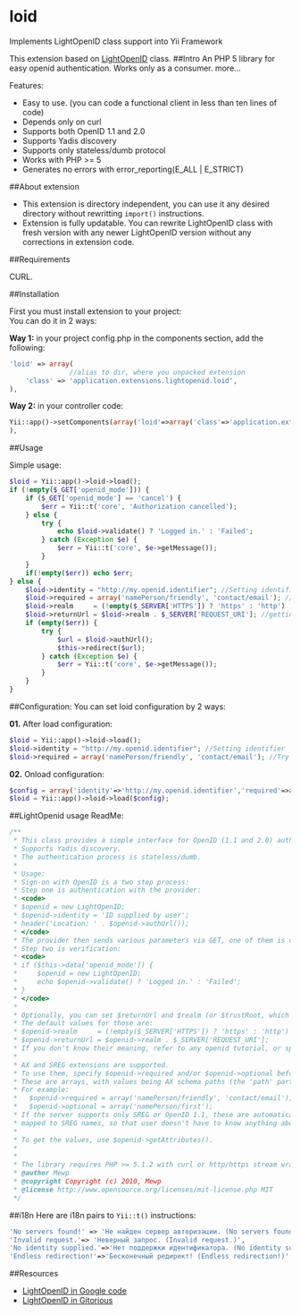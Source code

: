 loid
====

Implements LightOpenID class support into Yii Framework

This extension based on [LightOpenID](http://gitorious.org/lightopenid "LightOpenID") class.
##Intro
An PHP 5 library for easy openid authentication. Works only as a consumer. more…

Features:

* Easy to use. (you can code a functional client in less than ten lines of code)
* Depends only on curl
* Supports both OpenID 1.1 and 2.0
* Supports Yadis discovery
* Supports only stateless/dumb protocol
* Works with PHP >= 5
* Generates no errors with error_reporting(E_ALL | E_STRICT) 

##About extension
* This extension is directory independent, you can use it any desired directory without rewritting `import()` instructions.
* Extension is fully updatable. You can rewrite LightOpenID class with fresh version with any newer LightOpenID version without any corrections in extension code.


##Requirements

CURL.

##Installation

First you must install extension to your project:  
You can do it in 2 ways:

**Way 1:** in your project config.php in the components section, add the following:
~~~php
'loid' => array(
               //alias to dir, where you unpacked extension
    'class' => 'application.extensions.lightopenid.loid',
),
~~~

**Way 2:** in your controller code:
~~~php
Yii::app()->setComponents(array('loid'=>array('class'=>'application.extensions.lightopenid.loid')));
),
~~~

##Usage

Simple usage:
~~~php
$loid = Yii::app()->loid->load();
if (!empty($_GET['openid_mode'])) {
    if ($_GET['openid_mode'] == 'cancel') {
        $err = Yii::t('core', 'Authorization cancelled');
    } else {
        try {
            echo $loid->validate() ? 'Logged in.' : 'Failed';
        } catch (Exception $e) {
            $err = Yii::t('core', $e->getMessage());
        }
    }
    if(!empty($err)) echo $err;
} else {
    $loid->identity = "http://my.openid.identifier"; //Setting identifier
    $loid->required = array('namePerson/friendly', 'contact/email'); //Try to get info from openid provider
    $loid->realm     = (!empty($_SERVER['HTTPS']) ? 'https' : 'http') . '://' . $_SERVER['HTTP_HOST']; 
    $loid->returnUrl = $loid->realm . $_SERVER['REQUEST_URI']; //getting return URL
    if (empty($err)) {
        try {
            $url = $loid->authUrl();
            $this->redirect($url);
        } catch (Exception $e) {
            $err = Yii::t('core', $e->getMessage());
        }
    }
}
~~~

##Configuration:
You can set loid configuration by 2 ways:  

**01.** After load configuration:
~~~php
$loid = Yii::app()->loid->load();
$loid->identity = "http://my.openid.identifier"; //Setting identifier
$loid->required = array('namePerson/friendly', 'contact/email'); //Try to get info from openid provider
~~~
**02.** Onload configuration:
~~~php
$config = array('identity'=>'http://my.openid.identifier','required'=>array('namePerson/friendly', 'contact/email'));
$loid = Yii::app()->loid->load($config);
~~~

##LightOpenid usage ReadMe:
~~~php
/**
 * This class provides a simple interface for OpenID (1.1 and 2.0) authentication.
 * Supports Yadis discovery.
 * The authentication process is stateless/dumb.
 *
 * Usage:
 * Sign-on with OpenID is a two step process:
 * Step one is authentication with the provider:
 * <code>
 * $openid = new LightOpenID;
 * $openid->identity = 'ID supplied by user';
 * header('Location: ' . $openid->authUrl());
 * </code>
 * The provider then sends various parameters via GET, one of them is openid_mode.
 * Step two is verification:
 * <code>
 * if ($this->data['openid_mode']) {
 *     $openid = new LightOpenID;
 *     echo $openid->validate() ? 'Logged in.' : 'Failed';
 * }
 * </code>
 *
 * Optionally, you can set $returnUrl and $realm (or $trustRoot, which is an alias).
 * The default values for those are:
 * $openid->realm     = (!empty($_SERVER['HTTPS']) ? 'https' : 'http') . '://' . $_SERVER['HTTP_HOST'];
 * $openid->returnUrl = $openid->realm . $_SERVER['REQUEST_URI'];
 * If you don't know their meaning, refer to any openid tutorial, or specification. Or just guess.
 *
 * AX and SREG extensions are supported.
 * To use them, specify $openid->required and/or $openid->optional before calling $openid->authUrl().
 * These are arrays, with values being AX schema paths (the 'path' part of the URL).
 * For example:
 *   $openid->required = array('namePerson/friendly', 'contact/email');
 *   $openid->optional = array('namePerson/first');
 * If the server supports only SREG or OpenID 1.1, these are automaticaly
 * mapped to SREG names, so that user doesn't have to know anything about the server.
 *
 * To get the values, use $openid->getAttributes().
 *
 *
 * The library requires PHP >= 5.1.2 with curl or http/https stream wrappers enabled.
 * @author Mewp
 * @copyright Copyright (c) 2010, Mewp
 * @license http://www.opensource.org/licenses/mit-license.php MIT
 */
~~~

##i18n
Here are i18n pairs to `Yii::t()` instructions:

~~~php
'No servers found!' => 'Не найден сервер авторизации. (No servers found!)',
'Invalid request.'=> 'Неверный запрос. (Invalid request.)',
'No identity supplied.'=>'Нет поддержки идентификатора. (No identity supplied.)',
'Endless redirection!'=>'Бесконечный редирект! (Endless redirection!)',
~~~


##Resources

 * [LightOpenID in Google code](http://code.google.com/p/lightopenid/)
 * [LightOpenID in Gitorious](http://gitorious.org/lightopenid)
